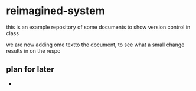# reimagined-system
this is an example repository of some documents to show version control in class

we are now adding ome textto the document, to see what a small change results in on the respo

## plan for later

-
